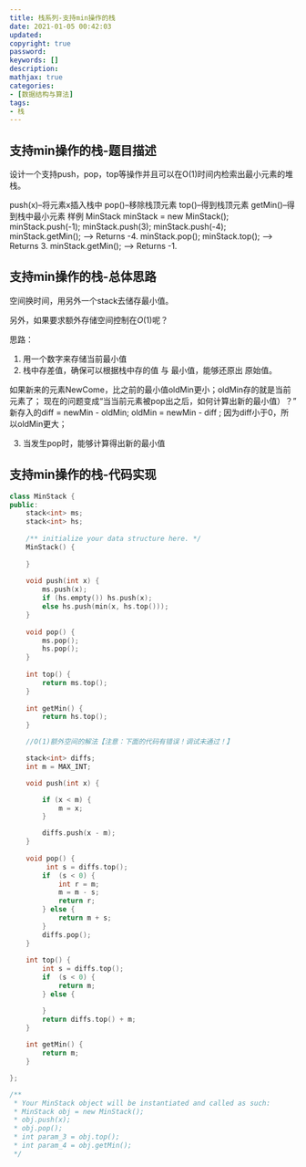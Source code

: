 ```yaml
---
title: 栈系列-支持min操作的栈
date: 2021-01-05 00:42:03
updated:
copyright: true
password:
keywords: []
description: 
mathjax: true
categories:
- [数据结构与算法]
tags: 
- 栈
---
```


## 支持min操作的栈-题目描述

设计一个支持push，pop，top等操作并且可以在O(1)时间内检索出最小元素的堆栈。

push(x)–将元素x插入栈中
pop()–移除栈顶元素
top()–得到栈顶元素
getMin()–得到栈中最小元素
样例
MinStack minStack = new MinStack();
minStack.push(-1);
minStack.push(3);
minStack.push(-4);
minStack.getMin();   --> Returns -4.
minStack.pop();
minStack.top();      --> Returns 3.
minStack.getMin();   --> Returns -1.

## 支持min操作的栈-总体思路

空间换时间，用另外一个stack去储存最小值。

另外，如果要求额外存储空间控制在$O(1)$呢？

思路：

1. 用一个数字来存储当前最小值
2. 栈中存差值，确保可以根据栈中存的值 与 最小值，能够还原出 原始值。

如果新来的元素NewCome，比之前的最小值oldMin更小；oldMin存的就是当前元素了； 现在的问题变成“当当前元素被pop出之后，如何计算出新的最小值）？” 新存入的diff = newMin - oldMin; oldMin = newMin - diff ; 因为diff小于0，所以oldMin更大； 

3. 当发生pop时，能够计算得出新的最小值

## 支持min操作的栈-代码实现

```cpp
class MinStack {
public:
    stack<int> ms;
    stack<int> hs;
    
    /** initialize your data structure here. */
    MinStack() {
        
    }
    
    void push(int x) {
        ms.push(x);
        if (hs.empty()) hs.push(x);
        else hs.push(min(x, hs.top()));
    }
    
    void pop() {
        ms.pop();
        hs.pop();
    }
    
    int top() {
        return ms.top();
    }
    
    int getMin() {
        return hs.top();
    }

    //O(1)额外空间的解法【注意：下面的代码有错误！调试未通过！】

    stack<int> diffs;
    int m = MAX_INT;

    void push(int x) {

        if (x < m) {
            m = x;
        }

        diffs.push(x - m);
    }
    
    void pop() {
         int s = diffs.top();
        if  (s < 0) {
            int r = m;
            m = m - s;
            return r;
        } else {
            return m + s;
        }
        diffs.pop();
    }
    
    int top() {
        int s = diffs.top();
        if  (s < 0) {
            return m;
        } else {

        }
        return diffs.top() + m;
    }
    
    int getMin() {
        return m;
    }

};

/**
 * Your MinStack object will be instantiated and called as such:
 * MinStack obj = new MinStack();
 * obj.push(x);
 * obj.pop();
 * int param_3 = obj.top();
 * int param_4 = obj.getMin();
 */
```
